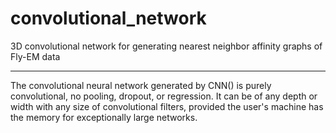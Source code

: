 # convolutional_network
3D convolutional network for generating nearest neighbor
 affinity graphs of Fly-EM data

-------------------------------------------------------------------------------

   The convolutional neural network generated by CNN() is purely convolutional,
no pooling, dropout, or regression. It can be of any depth or width with any 
size of convolutional filters, provided the user's machine has the memory for 
exceptionally large networks.

   